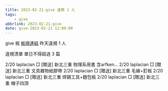 ```yaml
---
title: 2023-02-21-give 違規 1 人
tags:
    - give
abbrlink: 2023-02-21-give
date: give-2023-02-21 12:00:00
---
```

give 板 [板規連結](https://www.ptt.cc/bbs/give/M.1612495900.A.C32.html)
昨天違規 1 人
<!-- more -->

違規清單
單日不得超過 3 篇

2/20 laplacian □ [贈送] 新北三重 物理系用書 含arfken…
2/20 laplacian □ [贈送] 新北三重 文具雜物紙膠帶
2/20 laplacian □ [贈送] 新北三重 毛線+釘板
2/20 laplacian □ [贈送] 新北三重 焊錫工具+麵包板
2/20 laplacian □ [贈送] 新北三重 帽子四頂